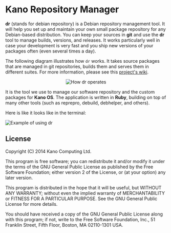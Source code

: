 # Kano Repository Manager

**dr** (stands for debian repository) is a Debian repository management tool.
It will help you set up and maintain your own small package repository for any
Debian-based distribution. You can keep your sources in **git** and use the
**dr** tool to manage builds, versions, and releases. It works particularly
well in case your development is very fast and you ship new versions of
your packages often (even several times a day).

The following diagram illustrates how `dr` works. It takes source packages
that are managed in git repositories, builds them and serves them in
different suites. For more information, please see this
[project's wiki](https://github.com/KanoComputing/kano-package-system/wiki).

<p align="center">
  <img src="http://linuxwell.com/assets/images/posts/dr-basic.png"
       alt="How dr operates">
</p>

It is the tool we use to manage our software repository and the custom
packages for **Kano OS**. The application is written in **Ruby**, building
on top of many other tools (such as reprepro, debuild, debhelper, and others).

Here is like it looks like in the terminal:

![Example of using dr](http://linuxwell.com/assets/images/posts/tco-example.png)

## License

Copyright (C) 2014 Kano Computing Ltd.

This program is free software; you can redistribute it and/or modify
it under the terms of the GNU General Public License as published by
the Free Software Foundation; either version 2 of the License, or
(at your option) any later version.

This program is distributed in the hope that it will be useful,
but WITHOUT ANY WARRANTY; without even the implied warranty of
MERCHANTABILITY or FITNESS FOR A PARTICULAR PURPOSE.  See the
GNU General Public License for more details.

You should have received a copy of the GNU General Public License along
with this program; if not, write to the Free Software Foundation, Inc.,
51 Franklin Street, Fifth Floor, Boston, MA 02110-1301 USA.
